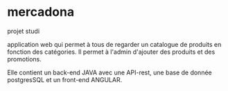 # mercadona
projet studi

application web qui permet à tous de regarder un catalogue de produits en fonction des catégories. 
Il permet à l'admin d'ajouter des produits et des promotions.

Elle contient un back-end JAVA avec une API-rest, une base de donnée postgresSQL et un front-end ANGULAR.
